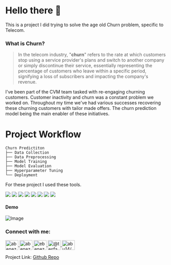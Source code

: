 # Hello there 👋

This is a project I did trying to solve the age old Churn problem, specific to Telecom. 

### What is Churn?

> In the telecom industry, "**churn**" refers to the rate at which customers stop using a service provider's plans and switch to another company or simply discontinue their service,
essentially representing the percentage of customers who leave within a specific period, signifying a loss of subscribers and impacting the company's revenue. 


I've been part of the CVM team tasked with re-engaging churning customers. Customer inactivity and churn was a constant problem we worked on. Throughout my time we've had various successes recovering these churning customers with tailor made offers. The churn prediction model being the main enabler of these initiatives.

# Project Workflow

```
Churn Predictiton 
├── Data Collection    
├── Data Preprocessing
├── Model Training           
├── Model Evaluation         
├── Hyperparameter Tuning   
└── Deployment         
```

For these project I used these tools.

<p>
<img src="https://img.shields.io/badge/-Python-3776AB?style=flat&logo=python&logoColor=white">
<img src="https://img.shields.io/badge/-FastAPI-009688?style=flat&logo=fastapi&logoColor=white">
<img src="https://img.shields.io/badge/-Flask-000000?style=flat&logo=flask&logoColor=white">
<img src="https://img.shields.io/badge/-scikit--learn-F7931E?style=flat&logo=scikit-learn&logoColor=white">
<img src="https://img.shields.io/badge/-NumPy-013243?style=flat&logo=numpy&logoColor=white">
<img src="https://img.shields.io/badge/-Pandas-150458?style=flat&logo=pandas&logoColor=white">
<img src="https://img.shields.io/badge/-Matplotlib-11557C?style=flat&logo=matplotlib&logoColor=white">
<img src="https://img.shields.io/badge/-Seaborn-3888E3?style=flat&logo=seaborn&logoColor=white">
</p>


  #### Demo

  ![Image](https://github.com/user-attachments/assets/7bd32ce3-a9ec-4cfa-bbf2-f3ef6050285d)




  <!-- Connect with Me Section -->
<h3 align="left">Connect with me:</h3>
<p align="left">
  <a href="https://linkedin.com/in/abenezer-tesfaye-191579214/" target="blank">
    <img align="center" src="https://raw.githubusercontent.com/rahuldkjain/github-profile-readme-generator/master/src/images/icons/Social/linked-in-alt.svg" alt="abenezer-tesfaye-191579214/" height="30" width="40" />
  </a>
  <a href="https://kaggle.com/abenezertesfaye" target="blank">
    <img align="center" src="https://raw.githubusercontent.com/rahuldkjain/github-profile-readme-generator/master/src/images/icons/Social/kaggle.svg" alt="abenezertesfaye" height="30" width="40" />
  </a>
  <a href="https://instagram.com/ebenezer_tesfaye" target="blank">
    <img align="center" src="https://raw.githubusercontent.com/rahuldkjain/github-profile-readme-generator/master/src/images/icons/Social/instagram.svg" alt="ebenezer_tesfaye" height="30" width="40" />
  </a>
  <a href="https://medium.com/@tesfayeabenezer64" target="blank">
    <img align="center" src="https://raw.githubusercontent.com/rahuldkjain/github-profile-readme-generator/master/src/images/icons/Social/medium.svg" alt="@tesfayeabenezer64" height="30" width="40" />
  </a>
  <a href="https://www.leetcode.com/abu14/" target="blank">
    <img align="center" src="https://raw.githubusercontent.com/rahuldkjain/github-profile-readme-generator/master/src/images/icons/Social/leet-code.svg" alt="abu14/" height="30" width="40" />
  </a>
</p>


<!-- Project Link -->
 
Project Link: [Github Repo](https://github.com/abu14/Telecom-Churn-Prediction)
